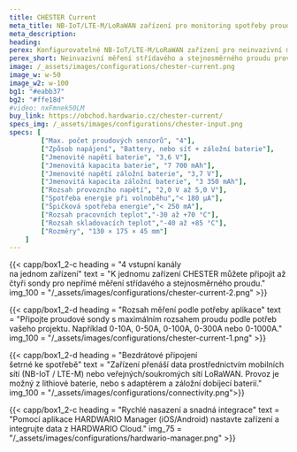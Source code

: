 ```yaml
---
title: CHESTER Current
meta_title: NB-IoT/LTE-M/LoRaWAN zařízení pro monitoring spotřeby proudu klešťovými ampermetry
meta_description:
heading: 
perex: Konfigurovatelné NB-IoT/LTE-M/LoRaWAN zařízení pro neinvazivní měření střídavého a stejnosměrného proudu provozované z baterie nebo ze sítě a záložní baterie.
perex_short: Neinvazivní měření střídavého a stejnosměrného proudu provozované z baterie nebo ze sítě.
image: /_assets/images/configurations/chester-current.png
image_w: w-50
image_w2: w-100
bg1: "#eabb37"
bg2: "#ffe18d"
#video: nxFmnek50LM
buy_link: https://obchod.hardwario.cz/chester-current/
specs_img: /_assets/images/configurations/chester-input.png
specs: [
        ["Max. počet proudových senzorů", "4"],
        ["Způsob napájení", "Battery, nebo síť + záložní baterie"],
        ["Jmenovité napětí baterie", "3,6 V"],
        ["Jmenovitá kapacita baterie", "7 700 mAh"],
        ["Jmenovité napětí záložní baterie", "3,7 V"],
        ["Jmenovitá kapacita záložní baterie", "3 350 mAh"],
        ["Rozsah provozního napětí", "2,0 V až 5,0 V"],
        ["Spotřeba energie při volnoběhu","< 180 μA"],
        ["Špičková spotřeba energie","< 250 mA"],
        ["Rozsah pracovních teplot","-30 až +70 °C"],
        ["Rozsah skladovacích teplot","-40 až +85 °C"],
        ["Rozměry", "130 × 175 × 45 mm"]
    ]
---
```


{{< capp/box1_2-c heading = "4 vstupní kanály<br/> na jednom zařízení" text = "K jednomu zařízení CHESTER můžete připojit až čtyři sondy pro nepřímé měření střídavého a stejnosměrného proudu." img_100 = "/_assets/images/configurations/chester-current-2.png" >}}

{{< capp/box1_2-d heading = "Rozsah měření podle potřeby aplikace" text = "Připojte proudové sondy s maximálním rozsahem proudu podle potřeb vašeho projektu. Například 0-10A, 0-50A, 0-100A, 0-300A nebo 0-1000A." img_100 = "/_assets/images/configurations/chester-current-1.png" >}}

{{< capp/box1_2-d heading = "Bezdrátové připojení<br/> šetrné ke spotřebě" text = "Zařízení přenáší data prostřednictvím mobilních sítí (NB-IoT / LTE-M) nebo veřejných/soukromých sítí LoRaWAN. Provoz je možný z lithiové baterie, nebo s adaptérem a záložní dobíjecí baterií." img_100 = "/_assets/images/configurations/connectivity.png">}}

{{< capp/box1_2-c heading = "Rychlé nasazení a&nbsp;snadná&nbsp;integrace" text = "Pomocí aplikace HARDWARIO Manager (iOS/Android) nastavte zařízení a integrujte data z HARDWARIO Cloud." img_75 = "/_assets/images/configurations/hardwario-manager.png" >}}
